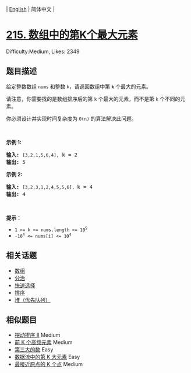 
| [English](README_EN.md) | 简体中文 |

# [215. 数组中的第K个最大元素](https://leetcode.cn/problems/kth-largest-element-in-an-array/)
Difficulty:Medium, Likes: 2349

## 题目描述

<p>给定整数数组 <code>nums</code> 和整数 <code>k</code>，请返回数组中第 <code><strong>k</strong></code> 个最大的元素。</p>

<p>请注意，你需要找的是数组排序后的第 <code>k</code> 个最大的元素，而不是第 <code>k</code> 个不同的元素。</p>

<p>你必须设计并实现时间复杂度为 <code>O(n)</code> 的算法解决此问题。</p>

<p>&nbsp;</p>

<p><strong>示例 1:</strong></p>

<pre>
<strong>输入:</strong> <code>[3,2,1,5,6,4],</code> k = 2
<strong>输出:</strong> 5
</pre>

<p><strong>示例&nbsp;2:</strong></p>

<pre>
<strong>输入:</strong> <code>[3,2,3,1,2,4,5,5,6], </code>k = 4
<strong>输出:</strong> 4</pre>

<p>&nbsp;</p>

<p><strong>提示： </strong></p>

<ul>
	<li><code>1 &lt;= k &lt;= nums.length &lt;= 10<sup>5</sup></code></li>
	<li><code>-10<sup>4</sup>&nbsp;&lt;= nums[i] &lt;= 10<sup>4</sup></code></li>
</ul>


## 相关话题

- [数组](https://leetcode.cn/tag/array/)
- [分治](https://leetcode.cn/tag/divide-and-conquer/)
- [快速选择](https://leetcode.cn/tag/quickselect/)
- [排序](https://leetcode.cn/tag/sorting/)
- [堆（优先队列）](https://leetcode.cn/tag/heap-priority-queue/)

## 相似题目

- [摆动排序 II](../wiggle-sort-ii/README.md) Medium 
- [前 K 个高频元素](../top-k-frequent-elements/README.md) Medium 
- [第三大的数](../third-maximum-number/README.md) Easy 
- [数据流中的第 K 大元素](../kth-largest-element-in-a-stream/README.md) Easy 
- [最接近原点的 K 个点](../k-closest-points-to-origin/README.md) Medium 
